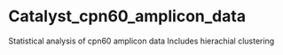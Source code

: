 # Catalyst_cpn60_amplicon_data
 Statistical analysis of cpn60 amplicon data
 Includes hierachial clustering

